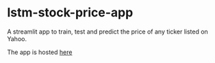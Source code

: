 # lstm-stock-price-app

A streamlit app to train, test and predict the price of any ticker listed on Yahoo.

The app is hosted [here](https://share.streamlit.io/primaj/lstm-stock-price-app/main/app.py)
